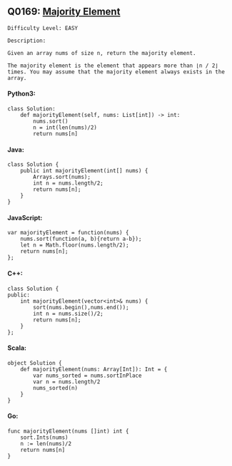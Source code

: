 ## Q0169: [Majority Element](https://leetcode.com/problems/majority-element/)

```
Difficulty Level: EASY
```

```
Description:

Given an array nums of size n, return the majority element.

The majority element is the element that appears more than ⌊n / 2⌋ times. You may assume that the majority element always exists in the array.
```

#### Python3:

```
class Solution:
    def majorityElement(self, nums: List[int]) -> int:
        nums.sort()
        n = int(len(nums)/2)
        return nums[n]
```

#### Java:

```
class Solution {
    public int majorityElement(int[] nums) {
        Arrays.sort(nums);
        int n = nums.length/2;
        return nums[n];
    }
}
```

#### JavaScript:

```
var majorityElement = function(nums) {
    nums.sort(function(a, b){return a-b});
    let n = Math.floor(nums.length/2);
    return nums[n];
};
```

#### C++:

```
class Solution {
public:
    int majorityElement(vector<int>& nums) {
        sort(nums.begin(),nums.end());
        int n = nums.size()/2;
        return nums[n];
    }
};
```

#### Scala:

```
object Solution {
    def majorityElement(nums: Array[Int]): Int = {
        var nums_sorted = nums.sortInPlace
        var n = nums.length/2
        nums_sorted(n)
    }
}
```

#### Go:

```
func majorityElement(nums []int) int {
    sort.Ints(nums)
    n := len(nums)/2
    return nums[n]
}
```